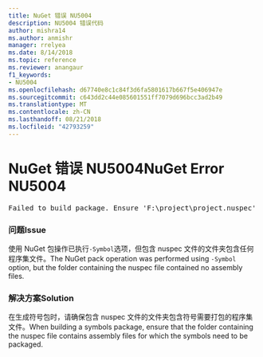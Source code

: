```yaml
---
title: NuGet 错误 NU5004
description: NU5004 错误代码
author: mishra14
ms.author: anmishr
manager: rrelyea
ms.date: 8/14/2018
ms.topic: reference
ms.reviewer: anangaur
f1_keywords:
- NU5004
ms.openlocfilehash: d67740e8c1c84f3d6fa5801617b667f5e406947e
ms.sourcegitcommit: c643dd2c44e085601551ff7079d696bcc3ad2b49
ms.translationtype: MT
ms.contentlocale: zh-CN
ms.lasthandoff: 08/21/2018
ms.locfileid: "42793259"
---
```

# <a name="nuget-error-nu5004"></a><span data-ttu-id="45854-103">NuGet 错误 NU5004</span><span class="sxs-lookup"><span data-stu-id="45854-103">NuGet Error NU5004</span></span>
<pre>Failed to build package. Ensure 'F:\project\project.nuspec' includes assembly files. For help on building symbols package, visit http://docs.nuget.org/.</pre>

### <a name="issue"></a><span data-ttu-id="45854-104">问题</span><span class="sxs-lookup"><span data-stu-id="45854-104">Issue</span></span>

<span data-ttu-id="45854-105">使用 NuGet 包操作已执行`-Symbol`选项，但包含 nuspec 文件的文件夹包含任何程序集文件。</span><span class="sxs-lookup"><span data-stu-id="45854-105">The NuGet pack operation was performed using `-Symbol` option, but the folder containing the nuspec file contained no assembly files.</span></span> 


### <a name="solution"></a><span data-ttu-id="45854-106">解决方案</span><span class="sxs-lookup"><span data-stu-id="45854-106">Solution</span></span>

<span data-ttu-id="45854-107">在生成符号包时，请确保包含 nuspec 文件的文件夹包含符号需要打包的程序集文件。</span><span class="sxs-lookup"><span data-stu-id="45854-107">When building a symbols package, ensure that the folder containing the nuspec file contains assembly files for which the symbols need to be packaged.</span></span>

